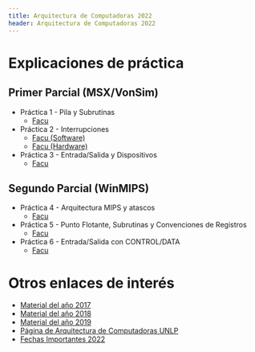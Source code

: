 ```yaml
---
title: Arquitectura de Computadoras 2022
header: Arquitectura de Computadoras 2022
---
```


# Explicaciones de práctica

## Primer Parcial (MSX/VonSim)

* Práctica 1 - Pila y Subrutinas
  * [Facu](https://www.youtube.com/watch?v=wYYpV7CaHBU&list=PLsJug27zlST8z3axrYsufsQdngTHeKHJ3)
* Práctica 2 - Interrupciones
  * [Facu (Software)](https://www.youtube.com/playlist?list=PLsJug27zlST_0jOif-YPPYdAHN4D-abXD)
  * [Facu (Hardware)](https://www.youtube.com/playlist?list=PLsJug27zlST-maYlfqJdK4reF5nEwmya2)
* Práctica 3 - Entrada/Salida y Dispositivos
  * [Facu](https://www.youtube.com/playlist?list=PLsJug27zlST9plIJmaVJjoPoA8Jmoin5p)
  


## Segundo Parcial (WinMIPS)
* Práctica 4 - Arquitectura MIPS y atascos
  * [Facu](https://www.youtube.com/playlist?list=PLsJug27zlST_R6ePpsdaHkoMQ63g_HrWH)
* Práctica 5 - Punto Flotante, Subrutinas y Convenciones de Registros
  * [Facu](https://www.youtube.com/playlist?list=PLsJug27zlST_zE4ZFbV0XsCcglULQAdxG)
* Práctica 6 - Entrada/Salida con CONTROL/DATA
  * [Facu](https://www.youtube.com/playlist?list=PLsJug27zlST_IxXS-ENvs0_QCBlVWhgE6)
  

# Otros enlaces de interés


*   [Material del año 2017](2017/index.html)
*   [Material del año 2018](2018/index.html)
*   [Material del año 2019](2019/index.html)
*   [Página de Arquitectura de Computadoras UNLP](http://weblidi.info.unlp.edu.ar/catedras/arquitecturaP2003/)
*   [Fechas Importantes 2022](http://163.10.22.92//catedras/arquitecturaP2003/sys/file-download.php?id=131)
